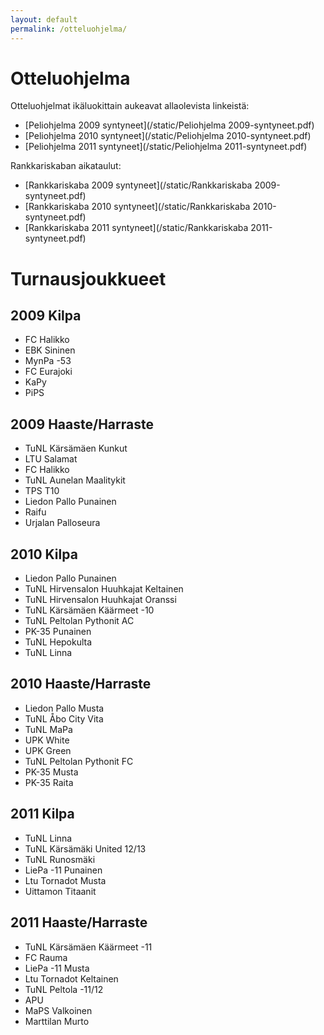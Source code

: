 ```yaml
---
layout: default
permalink: /otteluohjelma/
---
```


# Otteluohjelma

Otteluohjelmat ikäluokittain aukeavat allaolevista linkeistä:

* [Peliohjelma 2009 syntyneet](/static/Peliohjelma 2009-syntyneet.pdf)
* [Peliohjelma 2010 syntyneet](/static/Peliohjelma 2010-syntyneet.pdf)
* [Peliohjelma 2011 syntyneet](/static/Peliohjelma 2011-syntyneet.pdf)

Rankkariskaban aikataulut:

* [Rankkariskaba 2009 syntyneet](/static/Rankkariskaba 2009-syntyneet.pdf)
* [Rankkariskaba 2010 syntyneet](/static/Rankkariskaba 2010-syntyneet.pdf)
* [Rankkariskaba 2011 syntyneet](/static/Rankkariskaba 2011-syntyneet.pdf)

# Turnausjoukkueet

## 2009 Kilpa

* FC Halikko
* EBK Sininen
* MynPa -53
* FC Eurajoki
* KaPy
* PiPS

## 2009 Haaste/Harraste

* TuNL Kärsämäen Kunkut
* LTU Salamat
* FC Halikko
* TuNL Aunelan Maalitykit
* TPS T10
* Liedon Pallo Punainen
* Raifu
* Urjalan Palloseura

## 2010 Kilpa

* Liedon Pallo Punainen
* TuNL Hirvensalon Huuhkajat Keltainen
* TuNL Hirvensalon Huuhkajat Oranssi
* TuNL Kärsämäen Käärmeet -10
* TuNL Peltolan Pythonit AC
* PK-35 Punainen
* TuNL Hepokulta
* TuNL Linna

## 2010 Haaste/Harraste

* Liedon Pallo Musta
* TuNL Åbo City Vita
* TuNL MaPa
* UPK White
* UPK Green
* TuNL Peltolan Pythonit FC
* PK-35 Musta
* PK-35 Raita

## 2011 Kilpa

* TuNL Linna
* TuNL Kärsämäki United 12/13
* TuNL Runosmäki
* LiePa -11 Punainen
* Ltu Tornadot Musta
* Uittamon Titaanit

## 2011 Haaste/Harraste

* TuNL Kärsämäen Käärmeet -11
* FC Rauma
* LiePa -11 Musta
* Ltu Tornadot Keltainen
* TuNL Peltola -11/12
* APU
* MaPS Valkoinen
* Marttilan Murto
